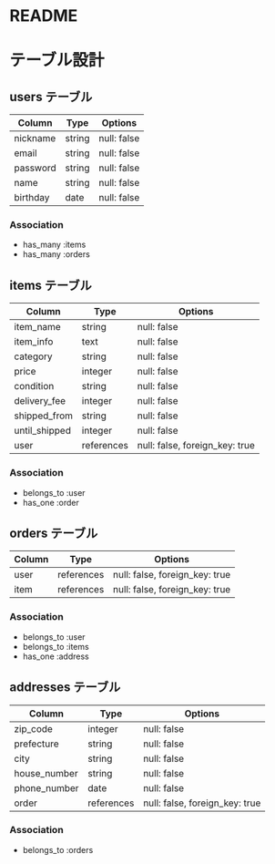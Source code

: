 # README

# テーブル設計

## users テーブル

| Column     | Type   | Options     |
| ---------- | ------ | ----------- |
| nickname   | string | null: false |
| email      | string | null: false |
| password   | string | null: false |
| name       | string | null: false |
| birthday   | date   | null: false |

### Association

- has_many :items
- has_many :orders

## items テーブル

| Column         | Type            | Options                        |
| -------------- | --------------- | ------------------------------ |
| item_name      | string          | null: false                    |
| item_info      | text            | null: false                    |
| category       | string          | null: false                    |
| price          | integer         | null: false                    |
| condition      | string          | null: false                    |
| delivery_fee   | integer         | null: false                    |
| shipped_from   | string          | null: false                    |
| until_shipped  | integer         | null: false                    |
| user           | references      | null: false, foreign_key: true |

### Association

- belongs_to :user
- has_one :order

## orders テーブル

| Column    | Type       | Options                        |
| --------- | ---------- | ------------------------------ |
| user      | references | null: false, foreign_key: true |
| item      | references | null: false, foreign_key: true |

### Association

- belongs_to :user
- belongs_to :items
- has_one :address

## addresses テーブル

| Column        | Type         | Options                        |
| ------------- | ------------ | ------------------------------ |
| zip_code      | integer      | null: false                    |
| prefecture    | string       | null: false                    |
| city          | string       | null: false                    |
| house_number  | string       | null: false                    |
| phone_number  | date         | null: false                    |
| order         | references   | null: false, foreign_key: true |

### Association

- belongs_to :orders